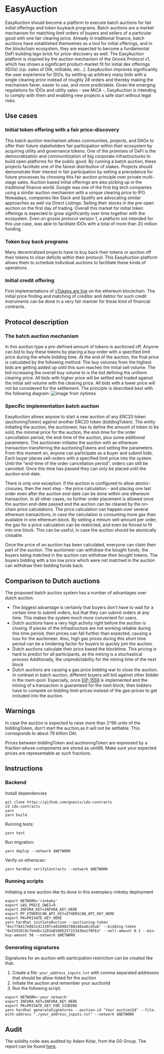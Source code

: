 # EasyAuction

EasyAuction should become a platform to execute batch auctions for fair initial offerings and token buyback programs. Batch auctions are a market mechanism for matching limit orders of buyers and sellers of a particular good with one fair clearing price.
Already in traditional finance, batch auctions have established themselves as a tool for initial offerings, and in the blockchain ecosystem, they are expected to become a fundamental DeFi building lego brick for price-discovery as well.
The EasyAuction platform is inspired by the auction mechanism of the Gnosis Protocol v1, which has shown a significant product-market fit for initial dex offerings (IDOs) (cp. sales of DIA, mStable, etc…). EasyAuction improves significantly the user experience for IDOs, by settling up arbitrary many bids with a single clearing price instead of roughly 28 orders and thereby making the mechanism fairer, easier to use, and more predictable.
Given the emerging regulations for IDOs and utility sales - see MiCA -, EasyAuction is intending to comply with them and enabling new projects a safe start without legal risks.

## Use cases

### Initial token offering with a fair price-discovery

This batch auction mechanism allows communities, projects, and DAOs to offer their future stakeholders fair participation within their ecosystem by acquiring utility and governance tokens. One of the promises of DeFi is the democratization and communitization of big corporate infrastructures to build open platforms for the public good. By running a batch auction, these projects facilitate one of the fairest distribution of stakes. Projects should demonstrate their interest in fair participation by setting a precedence for future processes by choosing this fair auction principle over private multi-stage sales.
Auction based initial offerings are also picking up in the traditional finance world. Google was one of the first big tech companies using a similar auction mechanism with a unique clearing price to IPO. Nowadays, companies like Slack and Spotify are advocating similar approaches as well via Direct Listings: Selling their stocks in the pre-open auction on the first day of trading.
Overall this market for initial token offerings is expected to grow significantly over time together with the ecosystem. Even on gnosis protocol version 1, a platform not intended for this use case, was able to facilitate IDOs with a total of more than 20 million funding.

### Token buy back programs

Many decentralized projects have to buy back their tokens or auction off their tokens to clear deficits within their protocol. This EasyAuction platform allows them to schedule individual auctions to facilitate these kinds of operations.

### Initial credit offering

First implementations of [yTokens are live](https://defirate.com/uma-ycomp-shorts/) on the ethereum blockchain. The initial price finding and matching of creditor and debtor for such credit instruments can be done in a very fair manner for these kind of financial contracts.

## Protocol description

### The batch auction mechanism

In this auction type a pre-defined amount of tokens is auctioned off. Anyone can bid to buy these tokens by placing a buy-order with a specified limit price during the whole bidding time. At the end of the auction, the final price is calculated by the following method: The buy volumes from the highest bids are getting added up until this sum reaches the initial sell volume. The bid increasing the overall buy volume to is the bid defining the uniform clearing price. All bids with higher price will be settled and traded against the initial sell volume with the clearing price. All bids with a lower price will not be considered for the settlement. The principle is described best with the following diagram:
![image from nytimes](./assets/Auction_info_pic.png)

### Specific implementation batch auction

EasyAuction allows anyone to start a new auction of any ERC20 token (auctioningToken) against another ERC20 token (biddingToken). The entity initiating the auction, the auctioneer, has to define the amount of token to be sold, the minimal price for the auction, the end-time for the order cancellation period, the end-time of the auction, plus some additional parameters. The auctioneer initiates the auction with an ethereum transaction transferring the auctioningTokens and setting the parameters. From this moment on, anyone can participate as a buyer and submit bids. Each buyer places sell-orders with a specified limit price into the system. Until the "end-time of the order cancellation period", orders can still be canceled. Once this time has passed they can only be placed until the auction end-date.

There is only one exception: If the auction is configured to allow atomic-closures, then the next step - the price calculation - and placing one last order even after the auction end-date can be done within one ethereum transaction.
In all other cases, no further order placement is allowed once the auction end-date passed and the auction can be cleared by the on-chain price calculations.
The price calculation can happen over several ethereum transactions, in case the calculation is consuming more gas than available in one ethereum block. By setting a minium sell-amount per order, the
gas for a price calculation can be restricted, and even be forced to fit into one block. This can be useful, in case the auction should be atomically closable.

Once the price of an auction has been calculated, everyone can claim their part of the auction. The auctioneer can withdraw the bought funds, the buyers being matched in the auction can withdraw their bought tokens. The buyers bidding with a too low price which were not matched in the auction can withdraw their bidding funds back.

## Comparison to Dutch auctions

The proposed batch auction system has a number of advantages over dutch auction.

- The biggest advantage is certainly that buyers don't have to wait for a certain time to submit orders, but that they can submit orders at any time. This makes the system much more convenient for users.
- Dutch auctions have a very high activity right before the auction is closing. If pieces of the infrastructure are not working reliable during this time period, then prices can fall further than expected, causing a loss for the auctioneer. Also, high gas prices during this short time period can be a hindering factor for buyers to quickly join the auction.
- Dutch auctions calculate their price based the blocktime. This pricing is hard to predict for all participants, as the mining is a stochastical process Additionally, the unpredictability for the mining time of the next block
- Dutch auctions are causing a gas price bidding war to close the auction. In contrast in batch auction, different buyers will bid against other bidder in the mem-pool. Especially, once [EIP-1559](https://eips.ethereum.org/EIPS/eip-1559) is implemented and the mining of a transaction is guaranteed for the next block, then bidders have to compete on bidding limit-prices instead of the gas-prices to get included into the auction.

## Warnings

In case the auction is expected to raise more than 2^96 units of the biddingToken, don't start the auction,as it will not be settlable. This corresponds to about 79 billion DAI.

Prices between biddingToken and auctioningToken are expressed by a fraction whose components are stored as uint96. Make sure your expected prices are representable as such fractions.

## Instructions

### Backend

Install dependencies

```
git clone https://github.com/gnosis/ido-contracts
cd ido-contracts
yarn
yarn build
```

Running tests:

```
yarn test
```

Run migration:

```
yarn deploy --network $NETWORK
```

Verify on etherscan:

```
yarn hardhat verifyContracts --network $NETWORK
```

### Running scripts

Initiating a new auction like its done in this exemplary rinkeby deployment

```
export NETWORK='rinkeby'
export GAS_PRICE_GWEI=9
export INFURA_KEY=INFURA_KEY_HERE
export MY_ETHERSCAN_API_KEY=ETHERSCAN_API_KEY_HERE
export PK=PRIVATE_KEY_HERE
yarn hardhat initiateAuction --auctioning-token "0xc778417e063141139fce010982780140aa0cd5ab" --bidding-token "0x5592EC0cfb4dbc12D3aB100b257153436a1f0FEa" --sell-amount 0.1 --min-buy-amount 50 --network $NETWORK
```

### Generating signatures

Signatures for an auction with participation restriction can be created like that:

1. Create a file: `your_address_inputs.txt` with comma separated addresses that should be allow-listed for the auction
2. Initiate the auction and remember your auctionId
3. Run the following script:

```
export NETWORK='your network'
export INFURA_KEY=INFURA_KEY_HERE
export PK=PRIVATE_KEY_FOR_SIGNING
yarn hardhat generateSignatures --auction-id "Your auctionId" --file-with-address "./your_address_inputs.txt" --network $NETWORK
```

## Audit

The solidity code was audited by Adam Kolar, from the G0 Group. The report can be found [here](https://github.com/g0-group/Audits/blob/master/GnosisAuctionFeb2021.pdf).
